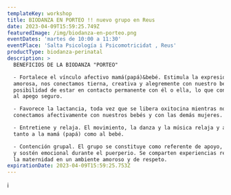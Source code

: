 ```yaml
---
templateKey: workshop
title: BIODANZA EN PORTEO !! nuevo grupo en Reus
date: 2023-04-09T15:59:25.749Z
featuredImage: /img/biodanza-en-porteo.png
eventDates: 'martes de 10:00 a 11:30'
eventPlace: 'Salta Psicología i Psicomotricidat , Reus'
productType: biodanza-perinatal
description: >
  BENEFICIOS DE LA BIODANZA "PORTEO"

  - Fortalece el vínculo afectivo mamá(papá)&bebé. Estimula la expresión
  amorosa, nos conectamos tierna, creativa y alegremente con nuestro bebé. Da la
  posibilidad de estar en contacto permanente con él o ella, lo que contribuye
  al apego seguro.

  - Favorece la lactancia, toda vez que se libera oxitocina mientras nos
  conectamos afectivamente con nuestros bebés y con las demás mujeres.

  - Entretiene y relaja. El movimiento, la danza y la música relaja y armoniza
  tanto a la mamá (papá) como al bebé. 

  - Contención grupal. El grupo se constituye como referente de apoyo, compañía
  y sostén emocional durante el puerperio. Se comparten experiencias respecto a
  la maternidad en un ambiente amoroso y de respeto. 
expirationDate: 2023-04-09T15:59:25.753Z
---
```

i
